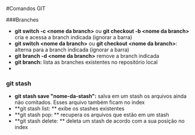 #Comandos GIT

###Branches
+ **git switch -c \<nome da branch>** ou **git checkout -b \<nome da branch>** cria e acessa a branch indicada (ignorar a barra)
+ **git switch \<nome da branch>** ou **git checkout \<nome da branch>**: alterna para a branch indicada (ignorar a barra)
+ **git branch -d \<nome da branch>** remove a branch indicada
+ **git branch:** lista as branches existentes no repositório local
+ 

### git stash
+ **git stash save "nome-da-stash":** salva em um stash os arquivos ainda não comitados. Esses arquivo também ficam no index
+ **git stash list: ** exibe os stashes existentes
+ **git stash pop: ** recupera os arquivos que estão em um stash
+ **git stash delete: ** deleta um stash de acordo com a sua posição no index

